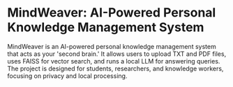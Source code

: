 # MindWeaver: AI-Powered Personal Knowledge Management System

MindWeaver is an AI-powered personal knowledge management system that acts as your 'second brain.' It allows users to upload TXT and PDF files, uses FAISS for vector search, and runs a local LLM for answering queries. The project is designed for students, researchers, and knowledge workers, focusing on privacy and local processing.
